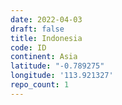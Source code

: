 ```yaml
---
date: 2022-04-03
draft: false
title: Indonesia
code: ID
continent: Asia
latitude: "-0.789275"
longitude: '113.921327'
repo_count: 1
---
```



